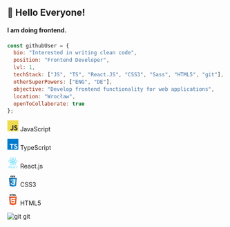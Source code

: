 <h2>👋 Hello Everyone!</h2>
<h4>I am doing frontend.</h4>


```js
const githubUser = {
  bio: "Interested in writing clean code",
  position: "Frontend Developer",
  lvl: 1,
  techStack: ["JS", "TS", "React.JS", "CSS3", "Sass", "HTML5", "git"],
  otherSuperPowers: ["ENG", "DE"],
  objective: "Develop frontend functionality for web applications",
  location: "Wrocław",
  openToCollaborate: true
};
```


<img src="https://raw.githubusercontent.com/devicons/devicon/master/icons/javascript/javascript-original.svg" alt="javascript" width="26" height="26" style="max-width:100%;"> JavaScript

<img src="https://raw.githubusercontent.com/devicons/devicon/master/icons/typescript/typescript-original.svg" alt="typescript" width="26" height="26" style="max-width:100%;"> TypeScript

<img src="https://raw.githubusercontent.com/devicons/devicon/master/icons/react/react-original-wordmark.svg" alt="react" width="26" height="26" style="max-width:100%;"> React.js

<img src="https://raw.githubusercontent.com/devicons/devicon/master/icons/css3/css3-original-wordmark.svg" alt="css3" width="26" height="26" style="max-width:100%;"> CSS3

<img src="https://raw.githubusercontent.com/devicons/devicon/master/icons/html5/html5-original-wordmark.svg" alt="html5" width="26" height="26" style="max-width:100%;"> HTML5

<img src="https://camo.githubusercontent.com/fbfcb9e3dc648adc93bef37c718db16c52f617ad055a26de6dc3c21865c3321d/68747470733a2f2f7777772e766563746f726c6f676f2e7a6f6e652f6c6f676f732f6769742d73636d2f6769742d73636d2d69636f6e2e737667" alt="git" width="26" height="26" data-canonical-src="https://www.vectorlogo.zone/logos/git-scm/git-scm-icon.svg" style="max-width:100%;"> git
